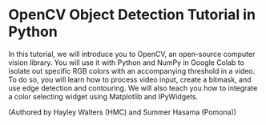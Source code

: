 
# OpenCV Object Detection Tutorial in Python

In this tutorial, we will introduce you to OpenCV, an open-source computer vision library. You will use it with Python and NumPy in Google Colab to isolate out specific RGB colors with an accompanying threshold in a video. To do so, you will learn how to process video input, create a bitmask, and use edge detection and contouring. We will also teach you how to integrate a color selecting widget using Matplotlib and IPyWidgets.

(Authored by Hayley Walters (HMC) and Summer Hasama (Pomona))
